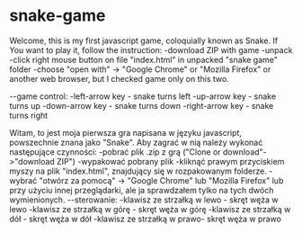 # snake-game
Welcome,
this is my first javascript game, coloquially known as Snake. If You want to play it, follow the instruction:
-download ZIP with game 
-unpack
-click right mouse button on file "index.html" in unpacked "snake game" folder
-choose "open with" -> "Google Chrome" or "Mozilla Firefox" or another web browser, but I checked game only on this two.

--game control:
-left-arrow key - snake turns left
-up-arrow key - snake turns up
-down-arrow key - snake turns down
-right-arrow key - snake turns right

Witam,
to jest moja pierwsza gra napisana w języku javascript, powszechnie znana jako "Snake". Aby zagrać w nią należy wykonać następujące czynności:
-pobrać plik .zip z grą ("Clone or download"->"download ZIP")
-wypakować pobrany plik
-kliknąć prawym przyciskiem myszy na plik "index.html", znajdujący się w rozpakowanym folderze.
-wybrać "otwórz za pomocą" -> "Google Chrome" lub "Mozilla Firefox" lub przy użyciu innej przeglądarki, ale ja sprawdzałem tylko na tych dwóch wymienionych.
--sterowanie:
-klawisz ze strzałką w lewo - skręt węża w lewo
-klawisz ze strzałką w górę - skręt węża w górę
-klawisz ze strzałką w dół - skręt węża w dół
-klawisz ze strzałką w prawo- skręt węża w prawo
